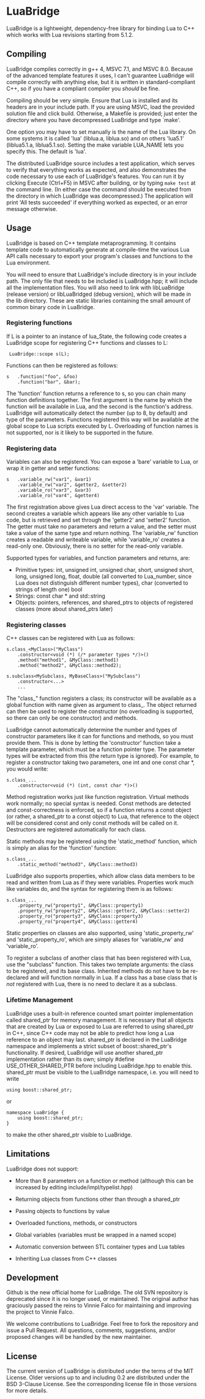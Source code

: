 # LuaBridge

LuaBridge is a lightweight, dependency-free library for binding Lua to C++ which
works with Lua revisions starting from 5.1.2.

## Compiling

LuaBridge compiles correctly in g++ 4, MSVC 7.1, and MSVC 8.0.  Because of the
advanced template features it uses, I can't guarantee LuaBridge will compile
correctly with anything else, but it is written in standard-compliant C++, so
if you have a compliant compiler you *should* be fine.

Compiling should be very simple.  Ensure that Lua is installed and its headers
are in your include path.  If you are using MSVC, load the provided solution
file and click build.  Otherwise, a Makefile is provided; just enter the
directory where you have decompressed LuaBridge and type `make'.

One option you may have to set manually is the name of the Lua library.  On
some systems it is called 'lua' (liblua.a, liblua.so) and on others 'lua5.1'
(liblua5.1.a, liblua5.1.so).  Setting the make variable LUA_NAME lets you
specify this.  The default is 'lua'.

The distributed LuaBridge source includes a test application, which serves to
verify that everything works as expected, and also demonstrates the code
necessary to use each of LuaBridge's features.  You can run it by clicking
Execute (Ctrl+F5) in MSVC after building, or by typing `make test` at the
command line.  (In either case the command should be executed from the
directory in which LuaBridge was decompressed.)  The application will print
'All tests succeeded' if everything worked as expected, or an error message
otherwise.

## Usage

LuaBridge is based on C++ template metaprogramming.  It contains template code
to automatically generate at compile-time the various Lua API calls necessary
to export your program's classes and functions to the Lua environment.

You will need to ensure that LuaBridge's include directory is in your include
path.  The only file that needs to be included is LuaBridge.hpp; it will
include all the implementation files.  You will also need to link with
libLuaBridge (release version) or libLuaBridged (debug version), which will be
made in the lib directory.  These are static libraries containing the small
amount of common binary code in LuaBridge.

### Registering functions

If L is a pointer to an instance of lua_State, the following code creates a
LuaBridge scope for registering C++ functions and classes to L:

	 LuaBridge::scope s(L);

Functions can then be registered as follows:

  	s	.function("foo", &foo)
  		.function("bar", &bar);

The 'function' function returns a reference to s, so you can chain many
function definitions together.  The first argument is the name by which the
function will be available in Lua, and the second is the function's address.
LuaBridge will automatically detect the number (up to 8, by default) and type
of the parameters.  Functions registered this way will be available at the
global scope to Lua scripts executed by L.  Overloading of function names is
not supported, nor is it likely to be supported in the future.

### Registering data

Variables can also be registered.  You can expose a 'bare' variable to Lua, or
wrap it in getter and setter functions:

  	s	.variable_rw("var1", &var1)
  		.variable_rw("var2", &getter2, &setter2)
  		.variable_ro("var3", &var3)
  		.variable_ro("var4", &getter4)

The first registration above gives Lua direct access to the 'var' variable.
The second creates a variable which appears like any other variable to Lua
code, but is retrieved and set through the 'getter2' and 'setter2' function.
The getter must take no parameters and return a value, and the setter must take
a value of the same type and return nothing.  The 'variable_rw' function
creates a readable and writeable variable, while 'variable_ro' creates a
read-only one.  Obviously, there is no setter for the read-only variable.

Supported types for variables, and function parameters and returns, are:
 * Primitive types:
      int, unsigned int, unsigned char, short, unsigned short, long,
      unsigned long, float, double
      (all converted to Lua_number, since Lua does not distinguish
      different number types),
      char (converted to strings of length one)
      bool
 * Strings: const char * and std::string
 * Objects: pointers, references, and shared_ptrs to objects of registered
     classes (more about shared_ptrs later)

### Registering classes

C++ classes can be registered with Lua as follows:

	s.class_<MyClass>("MyClass")
		.constructor<void (*) (/* parameter types */)>()
		.method("method1", &MyClass::method1)
		.method("method2", &MyClass::method2);

	s.subclass<MySubclass, MyBaseClass>("MySubclass")
		.constructor<...>
		...

The "class_" function registers a class; its constructor will be available as
a global function with name given as argument to class_.  The object returned
can then be used to register the constructor (no overloading is supported, so
there can only be one constructor) and methods.

LuaBridge cannot automatically determine the number and types of constructor
parameters like it can for functions and methods, so you must provide them.
This is done by letting the 'constructor' function take a template parameter,
which must be a function pointer type.  The parameter types will be extracted
from this (the return type is ignored).  For example, to register a
constructor taking two parameters, one int and one const char *, you would
write:

	s.class_...
		.constructor<void (*) (int, const char *)>()

Method registration works just like function registration.  Virtual methods
work normally; no special syntax is needed.  Const methods are detected and
const-correctness is enforced, so if a function returns a const object (or
rather, a shared_ptr to a const object) to Lua, that reference to the object
will be considered const and only const methods will be called on it.
Destructors are registered automatically for each class.

Static methods may be registered using the 'static_method' function, which is
simply an alias for the 'function' function:

	s.class_...
		.static_method("method3", &MyClass::method3)

LuaBridge also supports properties, which allow class data members to be read
and written from Lua as if they were variables.  Properties work much like
variables do, and the syntax for registering them is as follows:

	s.class_...
		.property_rw("property1", &MyClass::property1)
		.property_rw("property2", &MyClass::getter2, &MyClass::setter2)
		.property_ro("property3", &MyClass::property3)
		.property_ro("property4", &MyClass::getter4)

Static properties on classes are also supported, using 'static_property_rw'
and 'static_property_ro', which are simply aliases for 'variable_rw' and
'variable_ro'.

To register a subclass of another class that has been registered with Lua, use
the "subclass" function.  This takes two template arguments: the class to be
registered, and its base class.  Inherited methods do not have to be
re-declared and will function normally in Lua.  If a class has a base class
that is *not* registered with Lua, there is no need to declare it as a
subclass.

### Lifetime Management

LuaBridge uses a built-in reference counted smart pointer implementation 
called shared_ptr for memory management.  It is necessary that all objects
that are created by Lua or exposed to Lua are referred to using shared_ptr
in C++, since C++ code may not be able to predict how long a Lua reference
to an object may last.  shared_ptr is declared in the LuaBridge namespace and
implements a strict subset of boost::shared_ptr's functionality.  If desired,
LuaBridge will use another shared_ptr implementation rather than its own;
simply #define USE_OTHER_SHARED_PTR before including LuaBridge.hpp to enable
this.  shared_ptr must be visible to the LuaBridge namespace, i.e. you will
need to write

	using boost::shared_ptr;

or

	namespace LuaBridge {
		using boost::shared_ptr;
	}

to make the other shared_ptr visible to LuaBridge.

## Limitations 

LuaBridge does not support:

- More than 8 parameters on a function or method (although this can be
 increased by editing include/impl/typelist.hpp)

- Returning objects from functions other than through a shared_ptr

- Passing objects to functions by value

- Overloaded functions, methods, or constructors

- Global variables (variables must be wrapped in a named scope)

- Automatic conversion between STL container types and Lua tables

- Inheriting Lua classes from C++ classes

## Development

Github is the new official home for LuaBridge. The old SVN repository is
deprecated since it is no longer used, or maintained. The original author has
graciously passed the reins to Vinnie Falco for maintaining and improving the
project to Vinnie Falco.

We welcome contributions to LuaBridge. Feel free to fork the repository and
issue a Pull Request. All questions, comments, suggestions, and/or proposed
changes will be handled by the new maintainer.

## License

The current version of LuaBridge is distributed under the terms of the MIT
License. Older versions up to and including 0.2 are distributed under the
BSD 3-Clause License. See the corresponding license file in those versions
for more details.
